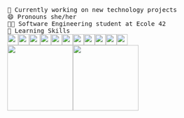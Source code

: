 <pre>
🔭 Currently working on new technology projects
😄 Pronouns she/her
👩‍🎓 Software Engineering student at Ecole 42
🧠 Learning Skills
<img height="25em"src="https://img.shields.io/badge/C-ECECEC?style=for-the-badge&logo=c&logoColor=ab3f27"/><img height="25em"src="https://img.shields.io/badge/C++-ECECEC?style=for-the-badge&logo=cplusplus&logoColor=5E97D0"/><img height="25em" src="https://img.shields.io/badge/HTML-ECECEC?style=for-the-badge&logo=html5&logoColor=e34c26"/><img height="25em" src="https://img.shields.io/badge/Css-ECECEC?style=for-the-badge&logo=css3&logoColor=blue"/><img height="25em" src="https://img.shields.io/badge/Javascript-ECECEC?style=for-the-badge&logo=javascript&logoColor=f1df3a"/><img height="25em" src="https://img.shields.io/badge/React-ECECEC?style=for-the-badge&logo=react&logoColor=61dfbf"/><img height="25em" src="https://img.shields.io/badge/TypeScript-ECECEC?style=for-the-badge&logo=typescript&logoColor=4e78c4"/><img height="25em" src="https://img.shields.io/badge/git-ECECEC?style=for-the-badge&logo=git&logoColor=f1502f"/><img height="25em" src="https://img.shields.io/badge/Markdown-ECECEC?style=for-the-badge&logo=markdown&logoColor=5aa132"/><img height="25em" src="https://img.shields.io/badge/Java-ECECEC?style=for-the-badge&logo=Java&logoColor=f1df3a"/><img height="25em" src="https://img.shields.io/badge/Springboot-ECECEC?style=for-the-badge&logo=springboot&logoColor=green"/>
<div><img height="150em" src="https://github-readme-stats.vercel.app/api/top-langs/?username=carlalrfranca&layout=compact&langs_count=7&border_color=ECECEC&bg_color=ECECEC&title_color=929292&text_color=929292&icon_color=b55c5e"/><img height="150em" src="https://github-readme-stats.vercel.app/api?username=carlalrfranca&count_private=true&show_icons=true&hide=contribs,issues&layout=compact&langs_count=7&border_color=ECECEC&bg_color=ECECEC&title_color=929292&text_color=929292&icon_color=b55c5e"/>
</div>
</pre>
